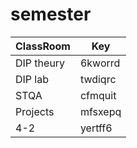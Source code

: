 # semester


|  ClassRoom                    |     Key          |
|-------------------------------|------------------|
|  DIP theury                   |      6kworrd     |
|  DIP lab                        |      twdiqrc       | 
|  STQA                          |       cfmquit      | 
|  Projects                      |       mfsxepq     | 
|   4-2                         |       yertff6      |
